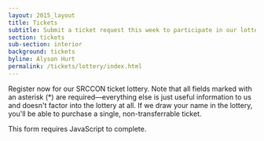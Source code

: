 ```yaml
---
layout: 2015_layout
title: Tickets
subtitle: Submit a ticket request this week to participate in our lottery for SRCCON 2016 tickets.
section: tickets
sub-section: interior
background: tickets
byline: Alyson Hurt
permalink: /tickets/lottery/index.html
---
```

Register now for our SRCCON ticket lottery. Note that all fields marked with an asterisk (*) are required&mdash;everything else is just useful information to us and doesn't factor into the lottery at all. If we draw your name in the lottery, you'll be able to purchase a single, non-transferrable ticket.

<!--
  If possible, insert the following lines into your <head>.
-->

<script>window.jQuery || document.write('<script src="//code.jquery.com/jquery-2.2.3.min.js"><\/script>')</script>

<link href="//d3q1ytufopwvkq.cloudfront.net/0/formrenderer.css" rel="stylesheet" />
<script src="//d3q1ytufopwvkq.cloudfront.net/0/formrenderer.js"></script>

<!-- Insert everything below in the <body>. -->

<form data-formrenderer>This form requires JavaScript to complete.</form>

<script>
  // Uncomment this line and set it to the CSS class that your website uses for buttons:
  // FormRenderer.BUTTON_CLASS = '';

  new FormRenderer({
    "project_id":"KLyDhmyaa7zSiQJn",
    "afterSubmit": "/tickets/lottery/thanks"
    });
</script>
